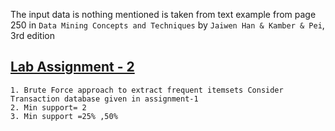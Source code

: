 The input data is nothing mentioned is taken from text example from page 250 in `Data Mining Concepts and Techniques` by `Jaiwen Han & Kamber & Pei`, 3rd edition

## [Lab Assignment - 2](./Assignment_2)

    1. Brute Force approach to extract frequent itemsets Consider Transaction database given in assignment-1
    2. Min support= 2
    3. Min support =25% ,50%